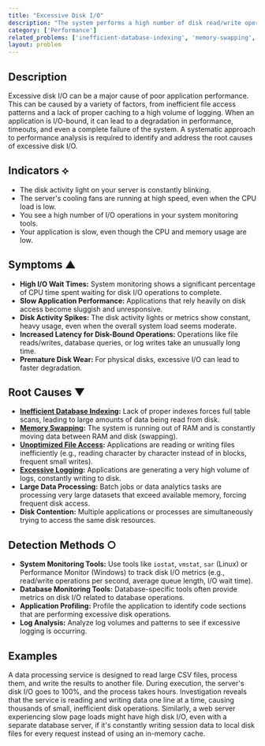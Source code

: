 ```yaml
---
title: "Excessive Disk I/O"
description: "The system performs a high number of disk read/write operations, indicating inefficient data access or processing."
category: ['Performance']
related_problems: ['inefficient-database-indexing', 'memory-swapping', 'unoptimized-file-access', 'excessive-logging']
layout: problem
---
```


## Description
Excessive disk I/O can be a major cause of poor application performance. This can be caused by a variety of factors, from inefficient file access patterns and a lack of proper caching to a high volume of logging. When an application is I/O-bound, it can lead to a degradation in performance, timeouts, and even a complete failure of the system. A systematic approach to performance analysis is required to identify and address the root causes of excessive disk I/O.

## Indicators ⟡
- The disk activity light on your server is constantly blinking.
- The server's cooling fans are running at high speed, even when the CPU load is low.
- You see a high number of I/O operations in your system monitoring tools.
- Your application is slow, even though the CPU and memory usage are low.

## Symptoms ▲

- **High I/O Wait Times:** System monitoring shows a significant percentage of CPU time spent waiting for disk I/O operations to complete.
- **Slow Application Performance:** Applications that rely heavily on disk access become sluggish and unresponsive.
- **Disk Activity Spikes:** The disk activity lights or metrics show constant, heavy usage, even when the overall system load seems moderate.
- **Increased Latency for Disk-Bound Operations:** Operations like file reads/writes, database queries, or log writes take an unusually long time.
- **Premature Disk Wear:** For physical disks, excessive I/O can lead to faster degradation.

## Root Causes ▼

- **[Inefficient Database Indexing](inefficient-database-indexing.md):** Lack of proper indexes forces full table scans, leading to large amounts of data being read from disk.
- **[Memory Swapping](memory-swapping.md):** The system is running out of RAM and is constantly moving data between RAM and disk (swapping).
- **[Unoptimized File Access](unoptimized-file-access.md):** Applications are reading or writing files inefficiently (e.g., reading character by character instead of in blocks, frequent small writes).
- **[Excessive Logging](excessive-logging.md):** Applications are generating a very high volume of logs, constantly writing to disk.
- **Large Data Processing:** Batch jobs or data analytics tasks are processing very large datasets that exceed available memory, forcing frequent disk access.
- **Disk Contention:** Multiple applications or processes are simultaneously trying to access the same disk resources.

## Detection Methods ○

- **System Monitoring Tools:** Use tools like `iostat`, `vmstat`, `sar` (Linux) or Performance Monitor (Windows) to track disk I/O metrics (e.g., read/write operations per second, average queue length, I/O wait time).
- **Database Monitoring Tools:** Database-specific tools often provide metrics on disk I/O related to database operations.
- **Application Profiling:** Profile the application to identify code sections that are performing excessive disk operations.
- **Log Analysis:** Analyze log volumes and patterns to see if excessive logging is occurring.

## Examples
A data processing service is designed to read large CSV files, process them, and write the results to another file. During execution, the server's disk I/O goes to 100%, and the process takes hours. Investigation reveals that the service is reading and writing data one line at a time, causing thousands of small, inefficient disk operations. Similarly, a web server experiencing slow page loads might have high disk I/O, even with a separate database server, if it's constantly writing session data to local disk files for every request instead of using an in-memory cache.